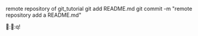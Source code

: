 remote repository of git_tutorial
git add README.md
git commit -m "remote repository add a README.md"

::q!
